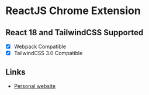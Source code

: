 # ReactJS Chrome Extension

## React 18 and TailwindCSS Supported

- [x] Webpack Compatible
- [x] TailwindCSS 3.0 Compatible

## Links

- [Personal website](https://maxime-ferret.vercel.app)
